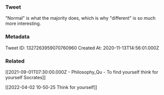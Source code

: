 ### Tweet
"Normal" is what the majority does, which is why "different" is so much more interesting.

### Metadata
Tweet ID: 1327263959070760960
Created At: 2020-11-13T14:56:01.000Z

### Related
[[2021-09-01T07:30:00.000Z - Philosophy_Qu - To find yourself think for yourself Socrates]]

[[2022-04-02 10-50-25 Think for yourself]]



